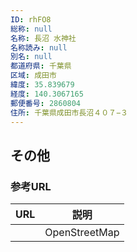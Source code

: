 ```yaml
---
ID: rhFO8
総称: null
名称: 長沼 水神社
名称読み: null
別名: null
都道府県: 千葉県
区域: 成田市
緯度: 35.839679
経度: 140.3067165
郵便番号: 2860804
住所: 千葉県成田市長沼４０７−３
---
```


## その他

### 参考URL

| URL | 説明          |
| --- | ------------- |
|     | OpenStreetMap |
